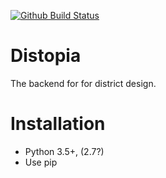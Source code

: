 [![Github Build Status](https://github.com/hrc2da/distopia/workflows/Distopia%20Python%20application/badge.svg)](https://github.com/hrc2da/distopia/actions)

Distopia
=========

The backend for for district design.

Installation
=============

* Python 3.5+, (2.7?)
* Use pip

